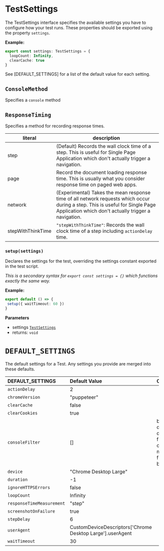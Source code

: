 # TestSettings

The TestSettings interface specifies the available settings you have to configure how your test runs. These properties should be exported using the property `settings`.

**Example:**

```typescript
export const settings: TestSettings = {
  loopCount: Infinity,
  clearCache: true
}
```

See [DEFAULT_SETTINGS] for a list of the default value for each setting.

## `ConsoleMethod`

Specifies a `console` method

## `ResponseTiming`

Specifies a method for recording response times.

| literal           | description                                                                                                                                                                          |
| ----------------- | ------------------------------------------------------------------------------------------------------------------------------------------------------------------------------------ |
| step              | (Default) Records the wall clock time of a step. This is useful for Single Page Application which don't actually trigger a navigation.                                               |
| page              | Record the document loading response time. This is usually what you consider response time on paged web apps.                                                                        |
| network           | (Experimental) Takes the mean response time of all network requests which occur during a step. This is useful for Single Page Application which don't actually trigger a navigation. |
| stepWithThinkTime | `"stepWithThinkTime"`: Records the wall clock time of a step including `actionDelay` time.                                                                                           |

### `setup(settings)`



Declares the settings for the test, overriding the settings constant exported in the test script.

_This is a secondary syntax for `export const settings = {}` which functions exactly the same way._

**Example:**

```typescript
export default () => {
 setup({ waitTimeout: 60 })
}
```

**Parameters**

-   settings [`TestSettings`][TestSettings] 
-   returns: `void`

# `DEFAULT_SETTINGS`

The default settings for a Test. Any settings you provide are merged into these defaults.

| DEFAULT_SETTINGS          | Default Value                                               | Comment                                                        |
| :------------------------ | :---------------------------------------------------------- | :------------------------------------------------------------- |
| `actionDelay`             | 2                                                           |                                                                |
| `chromeVersion`           | "puppeteer"                                                 |                                                                |
| `clearCache`              | false                                                       |                                                                |
| `clearCookies`            | true                                                        |                                                                |
| `consoleFilter`           |  \[]                                                        | by default, don't filter any console messages from the browser |
| `device`                  | "Chrome Desktop Large"                                      |                                                                |
| `duration`                |  -1                                                         |                                                                |
| `ignoreHTTPSErrors`       | false                                                       |                                                                |
| `loopCount`               |  Infinity                                                   |                                                                |
| `responseTimeMeasurement` | "step"                                                      |                                                                |
| `screenshotOnFailure`     | true                                                        |                                                                |
| `stepDelay`               | 6                                                           |                                                                |
| `userAgent`               |  CustomDeviceDescriptors\['Chrome Desktop Large'].userAgent |                                                                |
| `waitTimeout`             | 30                                                          |                                                                |

[TestSettings]: ../../../../documented/Settings#testsettings
